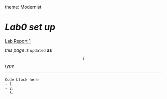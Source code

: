 theme: Modernist
# _Lab0 set up_

[Lab Report 1](lab-report-1-week-0.md)



$this$ $page$
*is* `updated` **as** $$I$$ _type_

-----
```
Code block here
- 1. 
- 2. 
- 3.
```
